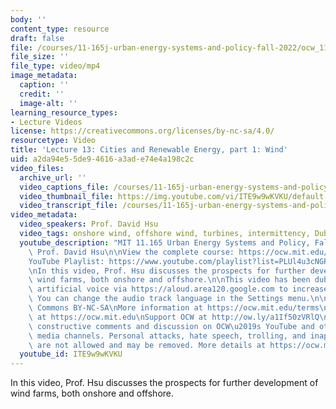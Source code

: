 ```yaml
---
body: ''
content_type: resource
draft: false
file: /courses/11-165j-urban-energy-systems-and-policy-fall-2022/ocw_11165_lecture13_2022oct21_360p_16_9.mp4
file_size: ''
file_type: video/mp4
image_metadata:
  caption: ''
  credit: ''
  image-alt: ''
learning_resource_types:
- Lecture Videos
license: https://creativecommons.org/licenses/by-nc-sa/4.0/
resourcetype: Video
title: 'Lecture 13: Cities and Renewable Energy, part 1: Wind'
uid: a2da94e5-5de9-4616-a3ad-e74e4a198c2c
video_files:
  archive_url: ''
  video_captions_file: /courses/11-165j-urban-energy-systems-and-policy-fall-2022/1aYqESpGeoDLZJTeiLLqrFdBOg39A8PgW_transcript.webvtt
  video_thumbnail_file: https://img.youtube.com/vi/ITE9w9wKVKU/default.jpg
  video_transcript_file: /courses/11-165j-urban-energy-systems-and-policy-fall-2022/1aYqESpGeoDLZJTeiLLqrFdBOg39A8PgW_transcript.pdf
video_metadata:
  video_speakers: Prof. David Hsu
  video_tags: onshore wind, offshore wind, turbines, intermittency, DubbedWithAloud
  youtube_description: "MIT 11.165 Urban Energy Systems and Policy, Fall 2022\nInstructor:\
    \ Prof. David Hsu\n\nView the complete course: https://ocw.mit.edu/courses/11-165j-urban-energy-systems-and-policy-fall-2022/\n\
    YouTube Playlist: https://www.youtube.com/playlist?list=PLUl4u3cNGP63SEOB1q95TFs0hwyf1d7BG\n\
    \nIn this video, Prof. Hsu discusses the prospects for further development of\
    \ wind farms, both onshore and offshore.\n\nThis video has been dubbed using an\
    \ artificial voice via https://aloud.area120.google.com to increase accessibility.\
    \ You can change the audio track language in the Settings menu.\n\nLicense: Creative\
    \ Commons BY-NC-SA\nMore information at https://ocw.mit.edu/terms\nMore courses\
    \ at https://ocw.mit.edu\nSupport OCW at http://ow.ly/a1If50zVRlQ\n\nWe encourage\
    \ constructive comments and discussion on OCW\u2019s YouTube and other social\
    \ media channels. Personal attacks, hate speech, trolling, and inappropriate comments\
    \ are not allowed and may be removed. More details at https://ocw.mit.edu/comments."
  youtube_id: ITE9w9wKVKU
---
```

In this video, Prof. Hsu discusses the prospects for further development of wind farms, both onshore and offshore.